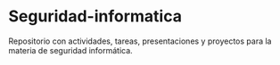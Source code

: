 # Seguridad-informatica
Repositorio con actividades, tareas, presentaciones y proyectos para la materia de seguridad informática. 
